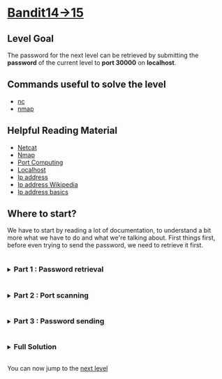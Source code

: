 # [Bandit14->15](https://overthewire.org/wargames/bandit/bandit15.html)

## Level Goal

The password for the next level can be retrieved by submitting the **password** of the current level to **port 30000** on **localhost**.

## Commands useful to solve the level

- [nc](https://linux.die.net/man/1/nc)
- [nmap](https://nmap.org/book/man.html)

## Helpful Reading Material

- [Netcat](https://en.wikipedia.org/wiki/Netcat)
- [Nmap](https://en.wikipedia.org/wiki/Nmap)
- [Port Computing](https://en.wikipedia.org/wiki/Port_\(computer_networking\))
- [Localhost](https://en.wikipedia.org/wiki/Localhost)
- [Ip address](https://computer.howstuffworks.com/web-server5.htm)
- [Ip address Wikipedia](https://en.wikipedia.org/wiki/IP_address)
- [Ip address basics](https://whatismyipaddress.com/ip-basics)

## Where to start?

We have to start by reading a lot of documentation, to understand a bit more what we have to do and what we're talking about. 
First things first, before even trying to send the password, we need to retrieve it first.


<details>
<summary><h3 style="display:inline-block">Part 1 : Password retrieval</h3></summary>

We need to retrieve the password by finding in which file it is stored, the information for the password file is actually displayed 
at the beginning of each level, when we connect to the user we're accessing over ssh.


<details>
<summary>Hint</summary>

By using the prompt we get when logging in to bandit14 (or any other overthewire user), can you figure out where is the password for 
bandit14 stored?
</details>

<details>
<summary>Solution</summary>

Let's start by recalling the instructions for each level :
```bash

  This machine might hold several wargames.
  If you are playing "somegame", then:

    * USERNAMES are somegame0, somegame1, ...
    * Most LEVELS are stored in /somegame/.
    * PASSWORDS for each level are stored in /etc/somegame_pass/.

```
This tells us that the password we're looking for is in the file `/etc/bandit_pass/bandit14`. Let's run a quick `stat` on this file 
to ensure we can read it. Here is the output from this command :
```bash
  File: /etc/bandit_pass/bandit14
  Size: 33        	Blocks: 8          IO Block: 4096   regular file
Device: 10301h/66305d	Inode: 517564      Links: 1
Access: (0400/-r--------)  Uid: (11014/bandit14)   Gid: (11014/bandit14)
Access: 2024-06-03 22:30:53.614318247 +0000
Modify: 2023-10-05 06:19:04.167222286 +0000
Change: 2023-10-05 06:19:04.167222286 +0000
 Birth: 2023-10-05 06:19:04.167222286 +0000
```
As we're logged in as user `bandit14`, we know we can access this file which contains the 33 bytes password string we need to complete 
this level.
</details>
</details>


<details>
<summary><h3 style="display:inline-block">Part 2 : Port scanning</h3></summary>

We know that there is a service listening on port **30000**, let's start by scanning the port 30000 to get a better idea of how to communicate with the 
service listening on port 30000.


<details>
<summary>Hint</summary>

Using only the [description section](https://nmap.org/book/man.html) of the nmap man page, can you figure out how to scan the localhost network in order 
to see which ports are in use?
</details>

<details>
<summary>Solution</summary>

The command we're looking for is `nmap localhost`, which will allow us to scan the network at 127.0.0.1. Here is the output from this command :
```bash
bandit14@bandit:~$ nmap localhost
Starting Nmap 7.80 ( https://nmap.org ) at 2024-06-04 10:17 UTC
Nmap scan report for localhost (127.0.0.1)
Host is up (0.00022s latency).
Not shown: 993 closed ports
PORT      STATE SERVICE
22/tcp    open  ssh
1111/tcp  open  lmsocialserver
1122/tcp  open  availant-mgr
1840/tcp  open  netopia-vo2
4321/tcp  open  rwhois
8000/tcp  open  http-alt
30000/tcp open  ndmps

Nmap done: 1 IP address (1 host up) scanned in 0.11 seconds
bandit14@bandit:~$
```
We can see that the port **30000** is open and accepts tcp connections. This tells us that we need to send the password using the tcp protocol.
</details>
</details>


<details>
<summary><h3 style="display:inline-block">Part 3 : Password sending</h3></summary>

Now that we know that we need to send the password using the tcp protocol, we need a tool that is able to do that for us. Here is when the `nc` tool comes in handy.

<details>
<summary>Hint</summary>

By using the **TALKING TO SERVERS** section of the `nc(1)` [man page](https://linux.die.net/man/1/nc), can you figure out how to send the password to the server?
</details>

<details>
<summary>Solution</summary>

`nc` will have to read the password from stdin to send it to the server, there are a few ways to do so but one command you could run is the following :
```bash
nc localhost 30000 < /etc/bandit_pass/bandit14
```
which redirects stdin from the file containing the pasword for user bandit 14. Once this is done, you should see the following output :
```bash
bandit14@bandit:~$ nc localhost 30000 < /etc/bandit_pass/bandit14
Correct!
password_string

bandit14@bandit:~$
```
where pasword\_string is our 33 bytes characters password string.
</details>
</details>


<details>
<summary><h3 style="display:inline-block">Full Solution</h3></summary>

1. `cat /etc/bandit_pass/bandit14 | nc localhost 30000` to send the password to the service listening at localhost:30000.
</details>

You can now jump to the [next level](/bandit/bandit15.md)
